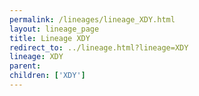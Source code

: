 ```yaml
---
permalink: /lineages/lineage_XDY.html
layout: lineage_page
title: Lineage XDY
redirect_to: ../lineage.html?lineage=XDY
lineage: XDY
parent: 
children: ['XDY']
---
```

